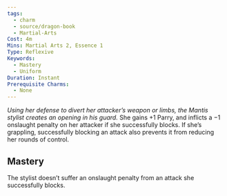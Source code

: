 ```yaml
---
tags:
  - charm
  - source/dragon-book
  - Martial-Arts
Cost: 4m
Mins: Martial Arts 2, Essence 1
Type: Reflexive
Keywords:
  - Mastery
  - Uniform
Duration: Instant
Prerequisite Charms:
  - None
---
```

*Using her defense to divert her attacker’s weapon or limbs, the Mantis stylist creates an opening in his guard.*
She gains +1 Parry, and inflicts a −1 onslaught penalty on her attacker if she successfully blocks. If she’s grappling, successfully blocking an attack also prevents it from reducing her rounds of control. 
## Mastery
The stylist doesn’t suffer an onslaught penalty from an attack she successfully blocks.